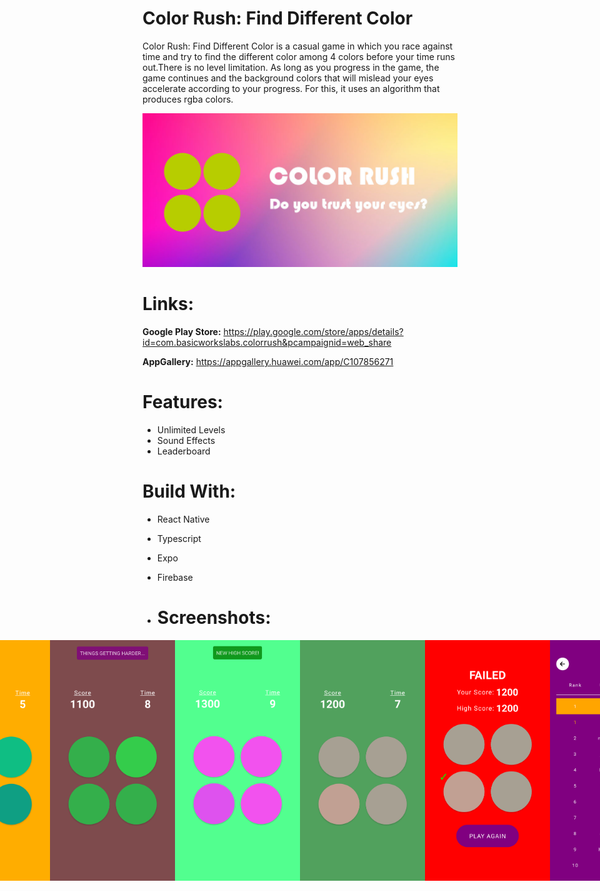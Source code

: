 # Color Rush: Find Different Color
Color Rush: Find Different Color is a casual game in which you race against time and try to find the different color among 4 colors before your time runs out.There is no level limitation. As long as you progress in the game, the game continues and the background colors that will mislead your eyes accelerate according to your progress. For this, it uses an algorithm that produces rgba colors.

![Banner](/google-play-large.jpg)

# Links:
**Google Play Store:** https://play.google.com/store/apps/details?id=com.basicworkslabs.colorrush&pcampaignid=web_share

**AppGallery:** https://appgallery.huawei.com/app/C107856271

# Features:
* Unlimited Levels
* Sound Effects
* Leaderboard

# Build With:
* React Native
* Typescript
* Expo
* Firebase

* # Screenshots:
<div style="display:flex;justify-content:center;">
<img src="ss1.png" alt="drawing" width="200"/>
<img src="ss2.png" alt="drawing" width="200"/>
<img src="ss3.png" alt="drawing" width="200"/>
<img src="ss4.png" alt="drawing" width="200"/>
<img src="ss5.png" alt="drawing" width="200"/>
<img src="leaderboard.png" alt="drawing" width="200"/>
</div>
